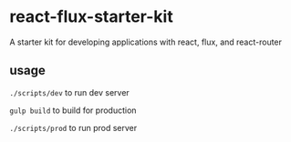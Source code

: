# react-flux-starter-kit

A starter kit for developing applications with react, flux, and react-router

## usage

`./scripts/dev` to run dev server

`gulp build` to build for production

`./scripts/prod` to run prod server
